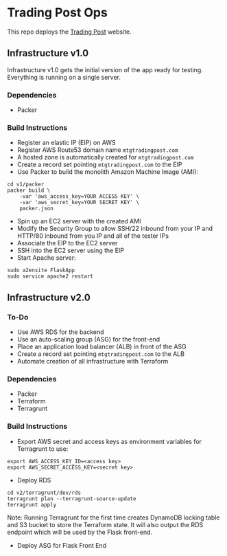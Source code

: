 # Trading Post Ops

This repo deploys the [Trading Post](https://github.com/cheuklau/trading-post) website.

## Infrastructure v1.0

Infrastructure v1.0 gets the initial version of the app ready for testing. Everything is running on a single server.

### Dependencies

- Packer

### Build Instructions

- Register an elastic IP (EIP) on AWS
- Register AWS Route53 domain name `mtgtradingpost.com`
- A hosted zone is automatically created for `mtgtradingpost.com`
- Create a record set pointing `mtgtradingpost.com` to the EIP
- Use Packer to build the monolith Amazon Machine Image (AMI):
```
cd v1/packer
packer build \
    -var 'aws_access_key=YOUR ACCESS KEY' \
    -var 'aws_secret_key=YOUR SECRET KEY' \
    packer.json
```
- Spin up an EC2 server with the created AMI
- Modify the Security Group to allow SSH/22 inbound from your IP and HTTP/80 inbound from you IP and all of the tester IPs
- Associate the EIP to the EC2 server
- SSH into the EC2 server using the EIP
- Start Apache server:
```
sudo a2ensite FlaskApp
sudo service apache2 restart
```

## Infrastructure v2.0

### To-Do

- Use AWS RDS for the backend
- Use an auto-scaling group (ASG) for the front-end
- Place an application load balancer (ALB) in front of the ASG
- Create a record set pointing `mtgtradingpost.com` to the ALB
- Automate creation of all infrastructure with Terraform

### Dependencies

- Packer
- Terraform
- Terragrunt

### Build Instructions

- Export AWS secret and access keys as environment variables for Terragrunt to use:
```
export AWS_ACCESS_KEY_ID=<access key>
export AWS_SECRET_ACCESS_KEY=<secret key>
```
- Deploy RDS
```
cd v2/terragrunt/dev/rds
terragrunt plan --terragrunt-source-update
terragrunt apply
```
Note: Running Terragrunt for the first time creates DynamoDB locking table and S3 bucket to store the Terraform state. It will also output the RDS endpoint which will be used by the Flask front-end.
- Deploy ASG for Flask Front End
